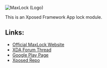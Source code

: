 ![MaxLock (Logo)](http://i.imgur.com/wxNJX7O.png?1)

This is an Xposed Framework App lock module.

Links:
------
+ [Official MaxLock Website](http://maxlock.maxr1998.de/)
+ [XDA Forum Thread](http://forum.xda-developers.com/xposed/modules/app-maxlock-applock-alternative-t2883624/post55583623)
+ [Google Play Page](https://play.google.com/store/apps/details?id=de.Maxr1998.xposed.maxlock)
+ [Xposed Repo](http://repo.xposed.info/module/de.maxr1998.xposed.maxlock)